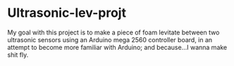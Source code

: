 # Ultrasonic-lev-projt
My goal with this project is to make a piece of foam levitate between two ultrasonic sensors using an Arduino mega 2560 controller board, in an attempt to become more familiar with Arduino; and because...I wanna make shit fly.
